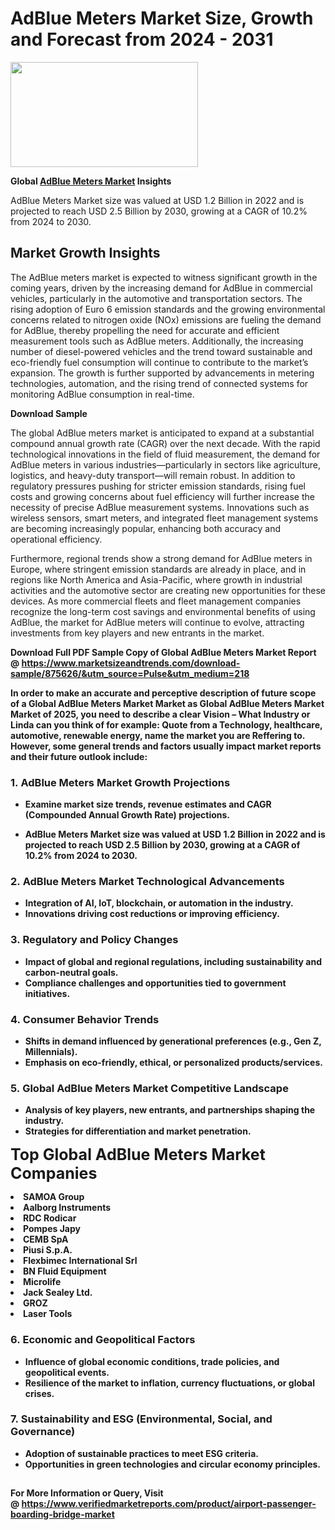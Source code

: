 <H1>AdBlue Meters Market Size, Growth and Forecast from 2024 - 2031</H1><img class="aligncenter size-medium wp-image-584254" src="https://thirdeyenews.in/wp-content/uploads/2024/09/Global-Market-Research-300x168.jpeg" alt="" width="300" height="168" /><p><strong>Global&nbsp;<a href="https://www.marketsizeandtrends.com/download-sample/875626/&amp;utm_source=Pulse&amp;utm_medium=218">AdBlue Meters Market</a> Insights</strong></p><p>AdBlue Meters Market size was valued at USD 1.2 Billion in 2022 and is projected to reach USD 2.5 Billion by 2030, growing at a CAGR of 10.2% from 2024 to 2030.</p><p><h2>Market Growth Insights</h2> <p>The AdBlue meters market is expected to witness significant growth in the coming years, driven by the increasing demand for AdBlue in commercial vehicles, particularly in the automotive and transportation sectors. The rising adoption of Euro 6 emission standards and the growing environmental concerns related to nitrogen oxide (NOx) emissions are fueling the demand for AdBlue, thereby propelling the need for accurate and efficient measurement tools such as AdBlue meters. Additionally, the increasing number of diesel-powered vehicles and the trend toward sustainable and eco-friendly fuel consumption will continue to contribute to the market’s expansion. The growth is further supported by advancements in metering technologies, automation, and the rising trend of connected systems for monitoring AdBlue consumption in real-time.</p> <p><strong>Download Sample</strong></p> <p>The global AdBlue meters market is anticipated to expand at a substantial compound annual growth rate (CAGR) over the next decade. With the rapid technological innovations in the field of fluid measurement, the demand for AdBlue meters in various industries—particularly in sectors like agriculture, logistics, and heavy-duty transport—will remain robust. In addition to regulatory pressures pushing for stricter emission standards, rising fuel costs and growing concerns about fuel efficiency will further increase the necessity of precise AdBlue measurement systems. Innovations such as wireless sensors, smart meters, and integrated fleet management systems are becoming increasingly popular, enhancing both accuracy and operational efficiency.</p> <p>Furthermore, regional trends show a strong demand for AdBlue meters in Europe, where stringent emission standards are already in place, and in regions like North America and Asia-Pacific, where growth in industrial activities and the automotive sector are creating new opportunities for these devices. As more commercial fleets and fleet management companies recognize the long-term cost savings and environmental benefits of using AdBlue, the market for AdBlue meters will continue to evolve, attracting investments from key players and new entrants in the market.</p> <p><strong></p><p><span class=""><strong>Download Full PDF Sample Copy of Global AdBlue Meters Market Report</strong> @ <a href="https://www.marketsizeandtrends.com/download-sample/875626/&amp;utm_source=Pulse&amp;utm_medium=218" target="_blank">https://www.marketsizeandtrends.com/download-sample/875626/&amp;utm_source=Pulse&amp;utm_medium=218</a></span></p><p>In order to make an accurate and perceptive description of future scope of a Global&nbsp;AdBlue Meters Market Market as Global&nbsp;AdBlue Meters Market Market of 2025, you need to describe a clear Vision &ndash; What Industry or Linda can you think of for example: Quote from a Technology, healthcare, automotive, renewable energy, name the market you are Reffering to. However, some general trends and factors usually impact market reports and their future outlook include:</p><h3>1.&nbsp;<strong>AdBlue Meters Market Growth Projections</strong></h3><ul><li>Examine market size trends, revenue estimates and CAGR (Compounded Annual Growth Rate) projections.</li><li><p>AdBlue Meters Market size was valued at USD 1.2 Billion in 2022 and is projected to reach USD 2.5 Billion by 2030, growing at a CAGR of 10.2% from 2024 to 2030.</p></li></ul><h3>2.&nbsp;<strong>AdBlue Meters Market Technological Advancements</strong></h3><ul><li>Integration of AI, IoT, blockchain, or automation in the industry.</li><li>Innovations driving cost reductions or improving efficiency.</li></ul><h3>3.&nbsp;<strong>Regulatory and Policy Changes</strong></h3><ul><li>Impact of global and regional regulations, including sustainability and carbon-neutral goals.</li><li>Compliance challenges and opportunities tied to government initiatives.</li></ul><h3>4.&nbsp;<strong>Consumer Behavior Trends</strong></h3><ul><li>Shifts in demand influenced by generational preferences (e.g., Gen Z, Millennials).</li><li>Emphasis on eco-friendly, ethical, or personalized products/services.</li></ul><h3>5.&nbsp;<strong>Global AdBlue Meters Market Competitive Landscape</strong></h3><ul><li>Analysis of key players, new entrants, and partnerships shaping the industry.</li><li>Strategies for differentiation and market penetration.</li></ul><p data-pm-slice="1 1 []"><span style="color: inherit; font-family: inherit; font-size: 25px;">Top Global AdBlue Meters Market Companies</span></p><div class="" data-test-id=""><p><li>SAMOA Group</li><li> Aalborg Instruments</li><li> RDC Rodicar</li><li> Pompes Japy</li><li> CEMB SpA</li><li> Piusi S.p.A.</li><li> Flexbimec International Srl</li><li> BN Fluid Equipment</li><li> Microlife</li><li> Jack Sealey Ltd.</li><li> GROZ</li><li> Laser Tools</li></p></div><h3>6.&nbsp;<strong>Economic and Geopolitical Factors</strong></h3><ul><li>Influence of global economic conditions, trade policies, and geopolitical events.</li><li>Resilience of the market to inflation, currency fluctuations, or global crises.</li></ul><h3>7.&nbsp;<strong>Sustainability and ESG (Environmental, Social, and Governance)</strong></h3><ul><li>Adoption of sustainable practices to meet ESG criteria.</li><li>Opportunities in green technologies and circular economy principles.</li></ul><h2><strong style="font-size: 14px;">For More Information or Query, Visit @&nbsp;</strong><a style="background-color: #ffffff; font-size: 14px;" href="https://www.marketsizeandtrends.com/report/adblue-meters-market/" target="_blank">https://www.verifiedmarketreports.com/product/airport-passenger-boarding-bridge-market</a></h2>

